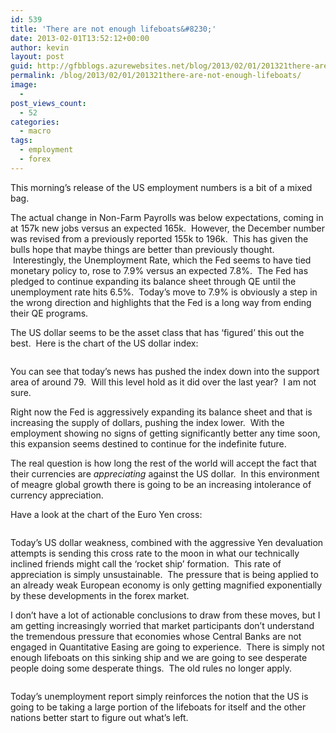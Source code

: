```yaml
---
id: 539
title: 'There are not enough lifeboats&#8230;'
date: 2013-02-01T13:52:12+00:00
author: kevin
layout: post
guid: http://gfbblogs.azurewebsites.net/blog/2013/02/01/201321there-are-not-enough-lifeboats/
permalink: /blog/2013/02/01/201321there-are-not-enough-lifeboats/
image:
  - 
post_views_count:
  - 52
categories:
  - macro
tags:
  - employment
  - forex
---
```

This morning&#8217;s release of the US employment numbers is a bit of a mixed bag.

The actual change in Non-Farm Payrolls was below expectations, coming in at 157k new jobs versus an expected 165k.  However, the December number was revised from a previously reported 155k to 196k.  This has given the bulls hope that maybe things are better than previously thought.  Interestingly, the Unemployment Rate, which the Fed seems to have tied monetary policy to, rose to 7.9% versus an expected 7.8%.  The Fed has pledged to continue expanding its balance sheet through QE until the unemployment rate hits 6.5%.  Today&#8217;s move to 7.9% is obviously a step in the wrong direction and highlights that the Fed is a long way from ending their QE programs.

The US dollar seems to be the asset class that has &#8216;figured&#8217; this out the best.  Here is the chart of the US dollar index:

<img class="aligncenter" alt="" src="http://themacrotourist.com/blogs/DXY%20Feb%201%2013.gif" />

You can see that today&#8217;s news has pushed the index down into the support area of around 79.  Will this level hold as it did over the last year?  I am not sure.

Right now the Fed is aggressively expanding its balance sheet and that is increasing the supply of dollars, pushing the index lower.  With the employment showing no signs of getting significantly better any time soon, this expansion seems destined to continue for the indefinite future.

The real question is how long the rest of the world will accept the fact that their currencies are _appreciating_ against the US dollar.  In this environment of meagre global growth there is going to be an increasing intolerance of currency appreciation.

Have a look at the chart of the Euro Yen cross:

<img class="aligncenter" alt="" src="http://themacrotourist.com/blogs/EURJPY%20Feb%201%2013.gif" />

Today&#8217;s US dollar weakness, combined with the aggressive Yen devaluation attempts is sending this cross rate to the moon in what our technically inclined friends might call the &#8216;rocket ship&#8217; formation.  This rate of appreciation is simply unsustainable.  The pressure that is being applied to an already weak European economy is only getting magnified exponentially by these developments in the forex market.

I don&#8217;t have a lot of actionable conclusions to draw from these moves, but I am getting increasingly worried that market participants don&#8217;t understand the tremendous pressure that economies whose Central Banks are not engaged in Quantitative Easing are going to experience.  There is simply not enough lifeboats on this sinking ship and we are going to see desperate people doing some desperate things.  The old rules no longer apply.

<img class="aligncenter" alt="" src="http://themacrotourist.com/blogs/Titanic%20Feb%201%2013.jpg" />

Today&#8217;s unemployment report simply reinforces the notion that the US is going to be taking a large portion of the lifeboats for itself and the other nations better start to figure out what&#8217;s left.